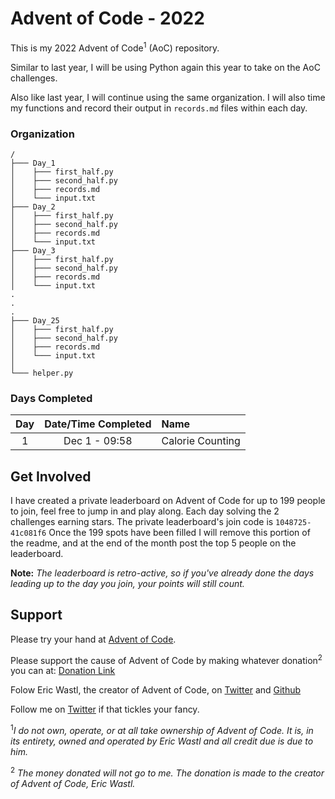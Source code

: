 # Advent of Code - 2022

This is my 2022 Advent of Code<sup>1</sup> (AoC) repository.

Similar to last year, I will be using Python again this year to take on the AoC challenges.

Also like last year, I will continue using the same organization. I will also time my functions and record their output in `records.md` files within each day.

### Organization
```
/
├─── Day_1
│    ├─── first_half.py
│    ├─── second_half.py
│    ├─── records.md
│    └─── input.txt
├─── Day_2
│    ├─── first_half.py
│    ├─── second_half.py
│    ├─── records.md
│    └─── input.txt
├─── Day_3
│    ├─── first_half.py
│    ├─── second_half.py
│    ├─── records.md
│    └─── input.txt
.
.
.
├─── Day_25
│    ├─── first_half.py
│    ├─── second_half.py
│    ├─── records.md
│    └─── input.txt
│ 
└─── helper.py
```

### Days Completed

| Day  | Date/Time Completed | Name                    |
| :-:  | :-----------------: | :---------------------- |
|  1   | Dec 1 - 09:58       | Calorie Counting        |

## Get Involved

I have created a private leaderboard on Advent of Code for up to 199 people to join, feel free to jump in and play along. Each day solving the 2 challenges earning stars. The private leaderboard's join code is `1048725-41c081f6` Once the 199 spots have been filled I will remove this portion of the readme, and at the end of the month post the top 5 people on the leaderboard.

**Note:** _The leaderboard is retro-active, so if you've already done the days leading up to the day you join, your points will still count._

## Support

Please try your hand at [Advent of Code](https://adventofcode.com).

Please support the cause of Advent of Code by making whatever donation<sup>2</sup> you can at: [Donation Link](https://adventofcode.com/2020/support)

Folow Eric Wastl, the creator of Advent of Code, on [Twitter](https://twitter.com/ericwastl) and [Github](https://github.com/topaz)

Follow me on [Twitter](https://twitter.com/BAChapin) if that tickles your fancy.

<sup>1</sup>_I do not own, operate, or at all take ownership of Advent of Code. It is, in its entirety, owned and operated by Eric Wastl and all credit due is due to him._

<sup>2</sup> _The money donated will not go to me. The donation is made to the creator of Advent of Code, Eric Wastl._